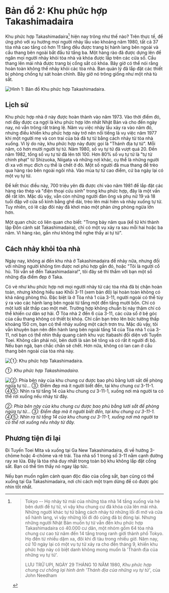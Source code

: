 # Bản đồ 2: Khu phức hợp Takashimadaira

Khu phức hợp Takashimadaira[^takashimadaira] hiện nay trông như thế nào? Trên thực tế, để ứng phó với xu hướng mọi người nhảy lầu vào khoảng năm 1980, tất cả 37 tòa nhà cao tầng có hơn 11 tầng đều được trang bị hành lang bên ngoài và cầu thang bên ngoài bắt đầu từ tầng ba. Một hàng rào đã được dựng lên để ngăn mọi người nhảy khỏi tòa nhà và khóa được lắp trên các cửa sổ. Cầu thang lên mái nhà được trang bị cổng sắt có khóa. Bây giờ có thể nói rằng hoàn toàn không thể nhảy khỏi các tòa nhà. Ban quản lý đã lắp đặt các thiết bị phòng chống tự sát hoàn chỉnh. Bây giờ nó trông giống như một nhà tù sắt.

[^takashimadaira]:
    > Tokyo -- Họ nhảy từ mái của những tòa nhà 14 tầng xuống vỉa hè bên dưới để tự tử, vì vậy khu chung cư đã khóa cửa lên mái nhà. Những người khác tự tử bằng cách nhảy từ những lối đi mở và cửa sổ hành lang, vì vậy những lối đi đó cũng đã bị đóng lại. Nhưng những người Nhật Bản muốn tự tử vẫn đến khu phức hợp Takashimadaira có 40.000 cư dân, một nhóm gồm 64 tòa nhà chung cư cao từ năm đến 14 tầng trong ranh giới thành phố Tokyo. Họ đến từ nhiều dặm xa, đôi khi đi tàu trong nhiều giờ. Năm nay, cứ 10 ngày lại có một vụ tự tử xảy ra cho đến tháng 9, khiến khu phức hợp này có biệt danh không mong muốn là 'Thánh địa của những vụ tự tử'.
    >
    > LƯU TRỮ UPI, NGÀY 29 THÁNG 10 NĂM 1980, *Khu phức hợp chung cư chống lại hình ảnh 'Thánh địa của những vụ tự tử'*, của John Needham

![Hình 1: Bản đồ Khu phức hợp Takashimadaira.](/img/map_2_1.png)

## Lịch sử

Khu phức hợp nhà ở này được hoàn thành vào năm 1973. Vào thời điểm đó, nơi đây được ca ngợi là khu phức hợp lớn nhất Nhật Bản và cho đến ngày nay, nó vẫn trông rất tráng lệ. Năm vụ việc nhảy lầu xảy ra vào năm đó, nhưng điều khiến khu phức hợp này trở nên nổi tiếng là vụ việc năm 1977 khi một người mẹ và con trai của bà đã tự tử bằng cách nhảy từ tòa nhà xuống. Vì lý do này, khu phức hợp này được gọi là "Thánh địa tự tử". Mỗi năm, có hơn mười người tự tử. Năm 1980, số vụ tự tử đã vượt quá 20. Đến năm 1982, tổng số vụ tự tử đã lên tới 100. Hơn 80% số vụ tự tử là "tự tử chinh phạt" từ Shizuoka, Niigata và những nơi khác, cụ thể là những người đi xa với mục đích cụ thể là chết ở đó. Một số người đã mua thang để trèo qua hàng rào bên ngoài ngôi nhà. Vào mùa tự tử cao điểm, cứ ba ngày lại có một vụ tự tử.

Để kết thúc điều này, 700 triệu yên đã được chi vào năm 1981 để lắp đặt các hàng rào thép và "điện thoại cứu sinh" trong khu phức hợp, đây là một vấn đề rất lớn. Mặc dù vậy, vẫn còn những người đàn ông và phụ nữ 19 và 18 tuổi đập vỡ cửa sổ kính bằng ghế dài, trèo lên mái hiên và nhảy xuống tự tử. Tuy nhiên, có lẽ cặp đôi này đã khơi mào một phản ứng phòng ngừa lớn hơn.

Một quan chức có liên quan cho biết: "Trong bảy năm qua (kể từ khi thành lập Đồn cảnh sát Takashimadaira), chỉ có một vụ xảy ra sau mỗi hai hoặc ba năm. Vì hàng rào, gần như không thể nghe thấy ai tự tử".

## Cách nhảy khỏi tòa nhà

Ngày nay, không ai đến khu nhà ở Takashimadaira để nhảy nữa, nhưng đối với những người không tìm được nơi phù hợp gần đó, hoặc "Tôi là người cổ hủ. Tôi vẫn sẽ đến Takashimadaira!", tôi đây sẽ thì thầm với bạn một số những địa điểm đẹp ở Taka.

Có vẻ như khu phức hợp nơi mọi người nhảy từ các tòa nhà đã bị chặn hoàn toàn, nhưng không hiểu sao Khối 3-11 (xem bản đồ) lại hoàn toàn không có khả năng phòng thủ. Đặc biệt là ở Tòa nhà 1 của 3-11, người ngoài có thể tùy ý ra vào các hành lang bên ngoài từ tầng một đến tầng mười bốn. Chỉ có một lưới sắt thấp cao một mét. Trường hợp không chuẩn bị này thậm chí có thể khiến cư dân sợ hãi. Ở Tòa nhà 2 đến 6 của 3-11, các cửa sổ ở bệ góc của cầu thang không có thiết bị khóa. Chỉ cần bạn trèo lên bức tường thấp khoảng 150 cm, bạn có thể nhảy xuống một cách trơn tru. Mặc dù vậy, tôi vẫn khuyên bạn nên đến hành lang bên ngoài tầng 14 của Tòa nhà 1 của 3-11, nơi bạn có thể nhìn thấy quang cảnh khu vực Itabashi đối diện với Tuyến Toei. Không cần phải nói, bên dưới là sàn bê tông và có rất ít người đi bộ. Nếu bạn ngã, bạn chắc chắn sẽ chết. Hơn nữa, không có lan can ở cầu thang bên ngoài của tòa nhà này.

![①: Khu phức hợp Takashimadaira.](/img/map_2_2.png)

*①: Khu phức hợp Takashimadaira.*

![②: Phía bên này của khu chung cư được bao phủ bằng lưới sắt để phòng ngừa tự tử... ③: Điểm đẹp mà ít người biết đến, tại khu chung cư 3-11-1. ④⑤: Nhìn ra từ tầng 14 của khu chung cư 3-11-1, xuống nơi mà người ta có thể rơi xuống nếu nhảy từ đây.](/img/map_2_3.png)

*②: Phía bên này của khu chung cư được bao phủ bằng lưới sắt để phòng ngừa tự tử... ③: Điểm đẹp mà ít người biết đến, tại khu chung cư 3-11-1. ④⑤: Nhìn ra từ tầng 14 của khu chung cư 3-11-1, xuống nơi mà người ta có thể rơi xuống nếu nhảy từ đây.*

## Phương tiện đi lại

Đi Tuyến Toei Mita và xuống tại Ga New Takashimadaira, đi về hướng 3-chōme hoặc 4-chōme và rẽ trái. Tòa nhà số 1 trong số 3-11 nằm cạnh đường ray xe lửa. Đây là tòa nhà duy nhất trong toàn bộ khu không lắp đặt cổng sắt. Bạn có thể tìm thấy nó ngay lập tức.

Nếu bạn muốn ngắm cảnh quan độc đáo của cổng sắt, bạn cũng có thể xuống tại Ga Takashimadaira, nơi chỉ cách một trạm dừng để có được góc nhìn tốt nhất.
